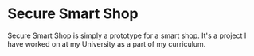 # Secure Smart Shop
Secure Smart Shop is simply a prototype for a smart shop. It's a project I have worked on at my University as a part of my curriculum.
